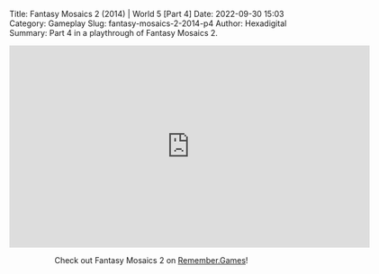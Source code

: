 Title: Fantasy Mosaics 2 (2014) | World 5 [Part 4]
Date: 2022-09-30 15:03
Category: Gameplay
Slug: fantasy-mosaics-2-2014-p4
Author: Hexadigital
Summary: Part 4 in a playthrough of Fantasy Mosaics 2.

<center><iframe src="https://www.youtube.com/embed/AyT6vVit5n4?feature=oembed" allow="accelerometer; autoplay; encrypted-media; gyroscope; picture-in-picture" width="640" height="360" frameborder="0"></iframe>

Check out Fantasy Mosaics 2 on [Remember.Games](https://remember.games/game/6395/fantasy-mosaics-2/)!</center>

